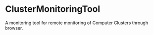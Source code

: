 # ClusterMonitoringTool
A monitoring tool for remote monitoring of Computer Clusters through browser.
